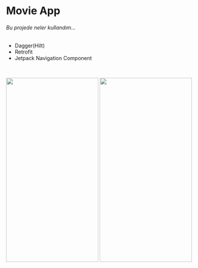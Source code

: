 # Movie App
###### Bu projede neler kullandım...

   - Dagger(Hilt)
   - Retrofit
   - Jetpack Navigation Component

<br>
<p align="center">
  <img src="https://user-images.githubusercontent.com/74530692/207148361-213cee15-74ad-444a-9e8c-5dd4b2539821.png" width="250" height="500">
  <img src="https://user-images.githubusercontent.com/74530692/207148374-ad0959ba-83f3-465a-b5e5-629d706219a1.png" width="250" height="500">
</p>

